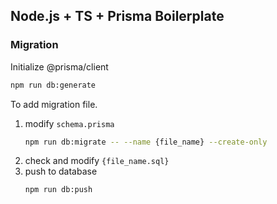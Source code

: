 ## Node.js + TS + Prisma Boilerplate

### Migration

Initialize @prisma/client

```sh
npm run db:generate
```

To add migration file.

1. modify `schema.prisma`
   ```sh
   npm run db:migrate -- --name {file_name} --create-only
   ```
2. check and modify `{file_name.sql}`
3. push to database
   ```sh
   npm run db:push
   ```
